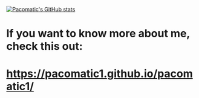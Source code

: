 [![Pacomatic's GitHub stats](https://github-readme-stats.vercel.app/api?username=Pacomatic1&show=reviews,discussions_started,discussions_answered,prs_merged,prs_merged_percentage&show_icons=true&theme=tokyonight)](https://github.com/Pacomatic1/github-readme-stats)

# If you want to know more about me, check this out:
# https://pacomatic1.github.io/pacomatic1/
